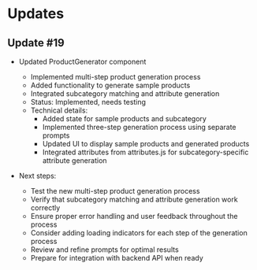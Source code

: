 # Updates

## Update #19
- Updated ProductGenerator component
  - Implemented multi-step product generation process
  - Added functionality to generate sample products
  - Integrated subcategory matching and attribute generation
  - Status: Implemented, needs testing
  - Technical details:
    - Added state for sample products and subcategory
    - Implemented three-step generation process using separate prompts
    - Updated UI to display sample products and generated products
    - Integrated attributes from attributes.js for subcategory-specific attribute generation

- Next steps:
  - Test the new multi-step product generation process
  - Verify that subcategory matching and attribute generation work correctly
  - Ensure proper error handling and user feedback throughout the process
  - Consider adding loading indicators for each step of the generation process
  - Review and refine prompts for optimal results
  - Prepare for integration with backend API when ready